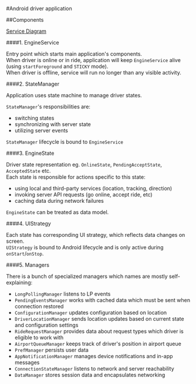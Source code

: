 #Android driver application

##Components

[Service Diagram](https://drive.google.com/file/d/1Wgjw_5SR7rUIJyOY5zhmAoZ6CKkSTFDO/view?usp=sharing)

####1. EngineService

Entry point which starts main application's components.  
When driver is online or in ride, application will keep `EngineService` alive (using `startForeground` and `STICKY` mode).  
When driver is offline, service will run no longer than any visible activity.

####2. StateManager

Application uses state machine to manage driver states.  

`StateManager`'s responsibilities are:

* switching states 
* synchronizing with server state 
* utilizing server events

`StateManager` lifecycle is bound to `EngineService`

####3. EngineState

Driver state representation eg. `OnlineState`, `PendingAcceptState`, `AcceptedState` etc.  
Each state is responsible for actions specific to this state:

* using local and third-party services (location, tracking, direction)
* invoking server API requests (go online, accept ride, etc)
* caching data during network failures

`EngineState` can be treated as data model.
 
####4. UIStrategy

Each state has corresponding UI strategy, which reflects data changes on screen.  
`UIStrategy` is bound to Android lifecycle and is only active during `onStart`/`onStop`.

####5. Managers

There is a bunch of specialized managers which names are mostly self-explaining:

* `LongPollingManager` listens to LP events
* `PendingEventsManager` works with cached data which must be sent when connection restored
* `ConfigurationManager` updates configuration based on location
* `DriverLocationManager` sends location updates based on current state and configuration settings
* `RideRequestManager` provides data about request types which driver is eligible to work with
* `AirportQueueManager` keeps track of driver's position in airport queue
* `PrefManager` persists user data
* `AppNotificationManager` manages device notifications and in-app messages
* `ConnectionStateManager` listens to network and server reachability
* `DataManager` stores session data and encapsulates networking
